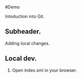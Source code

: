 #Demo

Intoduction into Git.

## Subheader.

Adding local changes.

## Local dev.
1. Open index.xml in your browser.